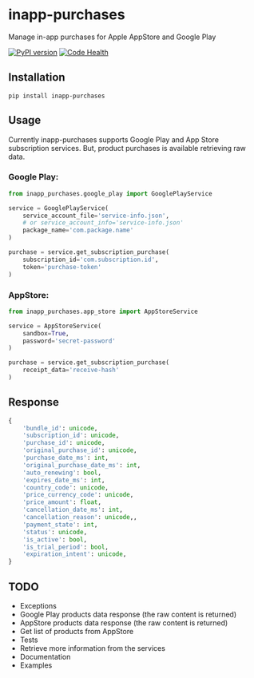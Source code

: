 # inapp-purchases
Manage in-app purchases for Apple AppStore and Google Play

[![PyPI version](https://badge.fury.io/py/inapp-purchases.svg)](https://badge.fury.io/py/inapp-purchases)
[![Code Health](https://landscape.io/github/adanmauri/inapp-purchases/master/landscape.svg?style=flat)](https://landscape.io/github/adanmauri/inapp-purchases/master)


## Installation
```shell
pip install inapp-purchases
```

## Usage
Currently inapp-purchases supports Google Play and App Store subscription services. But, product purchases is available retrieving raw data.

### Google Play:

```python
from inapp_purchases.google_play import GooglePlayService

service = GooglePlayService(
    service_account_file='service-info.json',
    # or service_account_info='service-info.json'
    package_name='com.package.name'
)

purchase = service.get_subscription_purchase(
    subscription_id='com.subscription.id',
    token='purchase-token'
)
```

### AppStore:

```python
from inapp_purchases.app_store import AppStoreService

service = AppStoreService(
    sandbox=True,
    password='secret-password'
)

purchase = service.get_subscription_purchase(
    receipt_data='receive-hash'
)
```

## Response

```python
{
    'bundle_id': unicode,
    'subscription_id': unicode,
    'purchase_id': unicode,
    'original_purchase_id': unicode,
    'purchase_date_ms': int,
    'original_purchase_date_ms': int,
    'auto_renewing': bool,
    'expires_date_ms': int,
    'country_code': unicode,
    'price_currency_code': unicode,
    'price_amount': float,
    'cancellation_date_ms': int,
    'cancellation_reason': unicode,,
    'payment_state': int,
    'status': unicode,
    'is_active': bool,
    'is_trial_period': bool,
    'expiration_intent': unicode,
}
```

## TODO

- Exceptions
- Google Play products data response (the raw content is returned)
- AppStore products data response (the raw content is returned)
- Get list of products from AppStore
- Tests
- Retrieve more information from the services
- Documentation
- Examples
